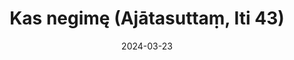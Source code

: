 ---
layout: page
title: 'Kas negimę  (Ajātasuttaṃ, Iti 43)'
category: bylota
index: Nibbāna
sortIndex: 43
suttacentral: iti43
date: 2024-03-23
tags: Nibbāna
---